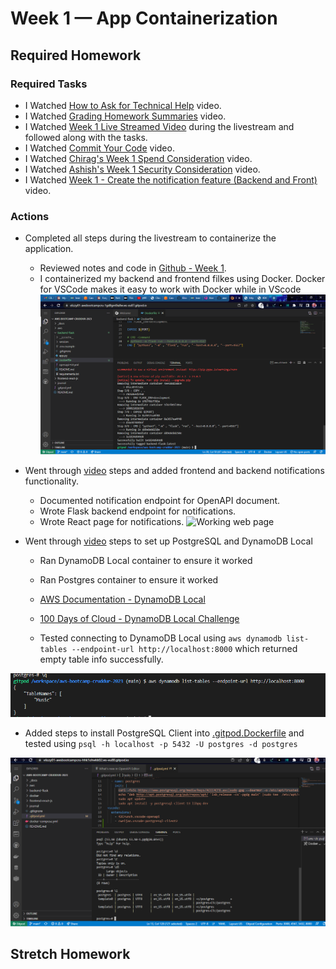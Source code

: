 # Week 1 — App Containerization

## Required Homework

### Required Tasks

* I  Watched [How to Ask for Technical Help](https://youtu.be/tDPqmwKMP7Y) video.
* I Watched [Grading Homework Summaries](https://youtu.be/FKAScachFgk) video.
* I Watched [Week 1 Live Streamed Video](https://www.youtube.com/live/zJnNe5Nv4tE?feature=share) during the livestream and followed along with the tasks.
* I Watched [Commit Your Code](https://youtu.be/b-idMgFFcpg) video.
* I Watched [Chirag's Week 1 Spend Consideration](https://youtu.be/OAMHu1NiYoI) video.
* I Watched [Ashish's Week 1 Security Consideration](https://youtu.be/OjZz4D0B-cA) video.
* I Watched [Week 1 - Create the notification feature (Backend and Front)](https://youtu.be/k-_o0cCpksk) video.
 

### Actions

* Completed all steps during the livestream to containerize the application.
  * Reviewed notes and code in [Github - Week 1](https://github.com/omenking/aws-bootcamp-cruddur-2023/blob/week-1/journal/week1.md).
  * I containerized my backend and frontend filkes using Docker. Docker for VSCode makes it easy to work with Docker while in VScode
   ![Dockerfile running](assets/docker%20built.png)  

* Went through [video](https://youtu.be/k-_o0cCpksk) steps and added frontend and backend notifications functionality.
  * Documented notification endpoint for OpenAPI document.
  * Wrote Flask backend endpoint for notifications.
  * Wrote React page for notifications. 
  ![Working web page]()  
  
* Went through [video](https://youtu.be/CbQNMaa6zTg) steps to set up PostgreSQL and DynamoDB Local
  * Ran DynamoDB Local container to ensure it worked
  * Ran Postgres container to ensure it worked  
  * [AWS Documentation - DynamoDB Local](https://docs.aws.amazon.com/amazondynamodb/latest/developerguide/DynamoDBLocal.DownloadingAndRunning.html)
  * [100 Days of Cloud - DynamoDB Local Challenge](https://github.com/100DaysofCloud/challenge-dynamodb-local)

  * Tested connecting to DynamoDB Local using ```aws dynamodb list-tables --endpoint-url http://localhost:8000``` which returned empty table info successfully. 
 
![Dynamodb](assets/Week%201%20-%20Dynamodb.png)  

  * Added steps to install PostgreSQL Client into [.gitpod.Dockerfile](../.gitpod.Dockerfile) and tested using ```psql -h localhost -p 5432 -U postgres -d postgres```
 
![Postgres](assets/Week%201%20-Postgres.png)

## Stretch Homework


